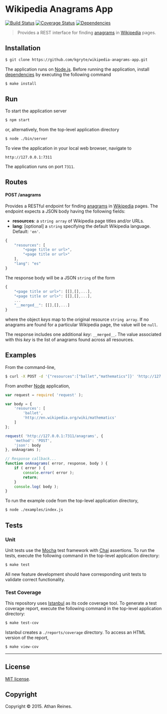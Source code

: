 Wikipedia Anagrams App
===

[![Build Status][travis-image]][travis-url] [![Coverage Status][coveralls-image]][coveralls-url] [![Dependencies][dependencies-image]][dependencies-url]

> Provides a REST interface for finding [anagrams](http://en.wikipedia.org/wiki/Anagram) in [Wikipedia](http://wikipedia.org) pages.


## Installation

``` bash
$ git clone https://github.com/kgryte/wikipedia-anagrams-app.git
```

The application runs on [Node.js](https://nodejs.org/). Before running the application, install [dependencies](https://www.npmjs.org/) by executing the following command

``` bash
$ make install
```



## Run

To start the application server

``` bash
$ npm start
```

or, alternatively, from the top-level application directory

``` bash
$ node ./bin/server
```

To view the application in your local web browser, navigate to

```
http://127.0.0.1:7311
```

The application runs on port `7311`.


## Routes

#### POST /anagrams

Provides a RESTful endpoint for finding [anagrams](http://en.wikipedia.org/wiki/Anagram) in [Wikipedia](http://wikipedia.org) pages. The endpoint expects a JSON body having the following fields:

*	__resources__: a `string array` of Wikipedia page titles and/or URLs.
*	__lang__: [optional] a `string` specifying the default Wikipedia language. Default: `'en'`.


``` javascript
{
	"resources": [
		"<page title or url>",
		"<page title or url>"
	],
	"lang": "es"
}
```

The response body will be a JSON `string` of the form

``` javascript
{
	"<page title or url>": [[],[],...],
	"<page title or url>": [[],[],...],
	...
	"__merged__": [[],[],...]
}
```

where the object *keys* map to the original resource `string array`. If no anagrams are found for a particular Wikipedia page, the value will be `null`.

The response includes one additional *key*: `__merged__`. The value associated with this *key* is the list of anagrams found across all resources.





## Examples

From the command-line,

``` bash
$ curl -X POST -d '{"resources":["ballet","mathematics"]}' 'http://127.0.0.1:7311/anagrams' --header "Content-type:application/json"
```

From another [Node](https://nodejs.org/) application,

``` javascript
var request = require( 'request' );

var body = {
	'resources': [
		'ballet',
		'http://en.wikipedia.org/wiki/mathematics'
	]
};

request( 'http://127.0.0.1:7311/anagrams', {
	'method': 'POST',
	'json': body
}, onAnagrams );

// Response callback...
function onAnagrams( error, response, body ) {
	if ( error ) {
		console.error( error );
		return;
	}
	console.log( body );
}
```

To run the example code from the top-level application directory,

``` bash
$ node ./examples/index.js
```


## Tests

### Unit

Unit tests use the [Mocha](http://mochajs.org/) test framework with [Chai](http://chaijs.com) assertions. To run the tests, execute the following command in the top-level application directory:

``` bash
$ make test
```

All new feature development should have corresponding unit tests to validate correct functionality.


### Test Coverage

This repository uses [Istanbul](https://github.com/gotwarlost/istanbul) as its code coverage tool. To generate a test coverage report, execute the following command in the top-level application directory:

``` bash
$ make test-cov
```

Istanbul creates a `./reports/coverage` directory. To access an HTML version of the report,

``` bash
$ make view-cov
```



---
## License

[MIT license](http://opensource.org/licenses/MIT). 


## Copyright

Copyright &copy; 2015. Athan Reines.


[travis-image]: http://img.shields.io/travis/kgryte/wikipedia-anagrams-app/master.svg
[travis-url]: https://travis-ci.org/kgryte/wikipedia-anagrams-app

[coveralls-image]: https://img.shields.io/coveralls/kgryte/wikipedia-anagrams-app/master.svg
[coveralls-url]: https://coveralls.io/r/kgryte/wikipedia-anagrams-app?branch=master

[dependencies-image]: http://img.shields.io/david/kgryte/wikipedia-anagrams-app.svg
[dependencies-url]: https://david-dm.org/kgryte/wikipedia-anagrams-app

[dev-dependencies-image]: http://img.shields.io/david/dev/kgryte/wikipedia-anagrams-app.svg
[dev-dependencies-url]: https://david-dm.org/dev/kgryte/wikipedia-anagrams-app

[github-issues-image]: http://img.shields.io/github/issues/kgryte/wikipedia-anagrams-app.svg
[github-issues-url]: https://github.com/kgryte/wikipedia-anagrams-app/issues
